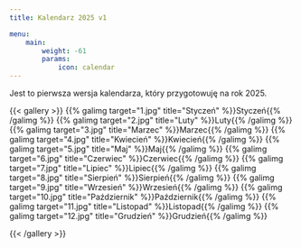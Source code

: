 ```yaml
---
title: Kalendarz 2025 v1

menu:
    main: 
        weight: -61
        params:
            icon: calendar
---
```


Jest to pierwsza wersja kalendarza, który przygotowuję na rok 2025.

{{< gallery >}}
  {{% galimg target="1.jpg" title="Styczeń" %}}Styczeń{{% /galimg %}}
  {{% galimg target="2.jpg" title="Luty" %}}Luty{{% /galimg %}}
  {{% galimg target="3.jpg" title="Marzec" %}}Marzec{{% /galimg %}}
  {{% galimg target="4.jpg" title="Kwiecień" %}}Kwiecień{{% /galimg %}}
  {{% galimg target="5.jpg" title="Maj" %}}Maj{{% /galimg %}}
  {{% galimg target="6.jpg" title="Czerwiec" %}}Czerwiec{{% /galimg %}}
  {{% galimg target="7.jpg" title="Lipiec" %}}Lipiec{{% /galimg %}}
  {{% galimg target="8.jpg" title="Sierpień" %}}Sierpień{{% /galimg %}}
  {{% galimg target="9.jpg" title="Wrzesień" %}}Wrzesień{{% /galimg %}}
  {{% galimg target="10.jpg" title="Październik" %}}Październik{{% /galimg %}}
  {{% galimg target="11.jpg" title="Listopad" %}}Listopad{{% /galimg %}}
  {{% galimg target="12.jpg" title="Grudzień" %}}Grudzień{{% /galimg %}}
  
{{< /gallery >}}
